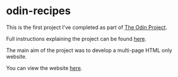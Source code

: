 # odin-recipes

This is the first project I've completed as part of [The Odin Project](https://www.theodinproject.com/).

Full instructions explaining the project can be found [here](https://www.theodinproject.com/lessons/foundations-recipes).

The main aim of the project was to develop a multi-page HTML only website.

You can view the website [here](https://thomasjbell7.github.io/odin-recipes/).